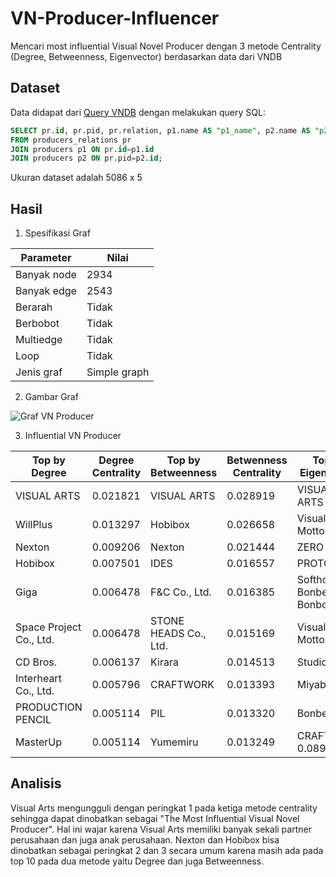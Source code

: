# VN-Producer-Influencer
Mencari most influential Visual Novel Producer dengan 3 metode Centrality (Degree, Betweenness, Eigenvector) berdasarkan data dari VNDB

## Dataset
Data didapat dari [Query VNDB](https://query.vndb.org/) dengan melakukan query SQL:

```sql
SELECT pr.id, pr.pid, pr.relation, p1.name AS "p1_name", p2.name AS "p2_name"
FROM producers_relations pr
JOIN producers p1 ON pr.id=p1.id
JOIN producers p2 ON pr.pid=p2.id;
```

Ukuran dataset adalah 5086 x 5

## Hasil
1. Spesifikasi Graf

| Parameter | Nilai |
| -- | -- |
| Banyak node | 2934 |
| Banyak edge | 2543 |
| Berarah | Tidak |
| Berbobot | Tidak |
| Multiedge | Tidak |
| Loop | Tidak |
| Jenis graf | Simple graph |

2. Gambar Graf

![Graf VN Producer](https://user-images.githubusercontent.com/57952404/198954729-44a2821c-2efc-40d6-8dfa-81dabf4f055f.png)

3. Influential VN Producer

| Top by Degree	| Degree Centrality |	Top by Betweenness |	Betwenness Centrality |	Top by Eigenvector |	Eigenvector Centrality |
| -- | -- | -- | -- | -- | -- |
| VISUAL ARTS |	0.021821 |	VISUAL ARTS |	0.028919 |	VISUAL ARTS |	0.700779 |
| WillPlus |	0.013297 |	Hobibox |	0.026658 |	Visual Art's Motto |	0.111279 |
| Nexton |	0.009206 |	Nexton |	0.021444 |	ZERO |	0.111079 |
| Hobibox |	0.007501 |	IDES |	0.016557 |	PROTOTYPE |	0.101686 |
| Giga |	0.006478 |	F&C Co., Ltd. |	0.016385 |	Softhouse Bonbee Bonbon |	0.100301 |
| Space Project Co., Ltd. |	0.006478 |	STONE HEADS Co., Ltd. |	0.015169 |	Visual Art's MottoSP |	0.100115 |
| CD Bros. |	0.006137 |	Kirara |	0.014513 |	Studio Ring |	0.100091 |
| Interheart Co., Ltd. |	0.005796 |	CRAFTWORK |	0.013393 |	Miyabi |	0.100091 |
| PRODUCTION PENCIL |	0.005114 |	PIL	| 0.013320 |	Bonbee! |	0.098762 |
| MasterUp |	0.005114 |	Yumemiru |	0.013249 |	CRAFTWORK	0.089128 |

## Analisis
Visual Arts mengungguli dengan peringkat 1 pada ketiga metode centrality sehingga dapat dinobatkan sebagai "The Most Influential Visual Novel Producer". Hal ini wajar karena Visual Arts memiliki banyak sekali partner perusahaan dan juga anak perusahaan. Nexton dan Hobibox bisa dinobatkan sebagai peringkat 2 dan 3 secara umum karena masih ada pada top 10 pada dua metode yaitu Degree dan juga Betweenness.

